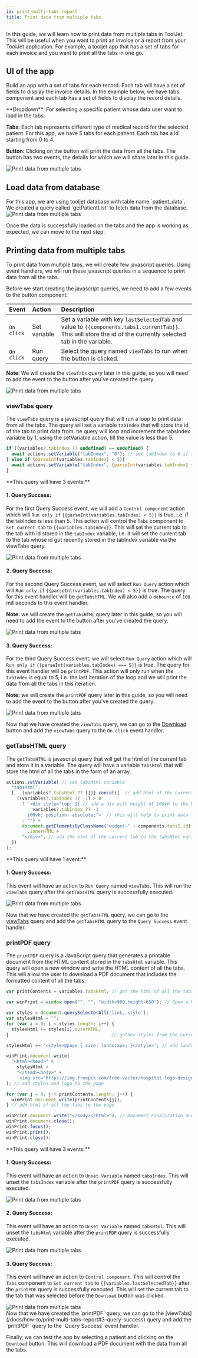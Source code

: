 ```yaml
---
id: print-multi-tabs-report
title: Print data from multiple tabs
---
```



In this guide, we will learn how to print data from multiple tabs in ToolJet. This will be useful when you want to print an invoice or a report from your ToolJet application. For example, a tooljet app that has a set of tabs for each invoice and you want to print all the tabs in one go.


## UI of the app

Build an app with a set of tabs for each record. Each tab will have a set of fields to display the invoice details. In the example below, we have tabs component and each tab has a set of fields to display the record details.

<div>
**Dropdown**: For selecting a specific patient whose data user want to load in the tabs. 

**Tabs**: Each tab represents different type of medical record for the selected patient. For this app, we have 5 tabs for each patient. Each tab has a id starting from 0 to 4.

**Button**: Clicking on the button will print the data from all the tabs. The button has two events, the details for which we will share later in this guide.

</div>

<div style={{textAlign: 'center'}}>
    <img style={{ border:'0', marginBottom:'15px', borderRadius:'5px', boxShadow: '0px 1px 3px rgba(0, 0, 0, 0.2)' }} className="screenshot-full" src="/img/how-to/print-multitabs/appui.png" alt="Print data from multiple tabs" />
</div>

## Load data from database

<div>
For this app, we are using tooljet database with table name `patient_data`. We created a query called `getPatientList` to fetch data from the database.

<div style={{textAlign: 'center'}}>
    <img style={{ border:'0', marginBottom:'15px', borderRadius:'5px', boxShadow: '0px 1px 3px rgba(0, 0, 0, 0.2)' }} className="screenshot-full" src="/img/how-to/print-multitabs/data.png" alt="Print data from multiple tabs" />
</div>

</div>

Once the data is successfully loaded on the tabs and the app is working as expected, we can move to the next step.

## Printing data from multiple tabs

To print data from multiple tabs, we will create few javascript queries. Using event handlers, we will run these javascript queries in a sequence to print data from all the tabs. 

<div>
Before we start creating the javascript queries, we need to add a few events to the button component:

| Event | Action | Description |
|:--- |:--- |:--- |
| `On click` | Set variable | Set a variable with key `lastSelectedTab` and value to `{{components.tabs1.currentTab}}`. This will store the id of the currently selected tab in the variable. |
| `On click` | Run query | Select the query named `viewTabs` to run when the button is clicked. |

**Note**: We will create the `viewTabs` query later in this guide, so you will need to add the event to the button after you've created the query.

<div style={{textAlign: 'center'}}>
    <img style={{ border:'0', marginBottom:'15px', borderRadius:'5px', boxShadow: '0px 1px 3px rgba(0, 0, 0, 0.2)' }} className="screenshot-full" src="/img/how-to/print-multitabs/buttonevents.png" alt="Print data from multiple tabs" />
</div>

</div>

### viewTabs query

The `viewTabs` query is a javascript query that will run a loop to print data from all the tabs. The query will set a variable `tabIndex` that will store the id of the tab to print data from. he query will loop and increment the tabsIndex variable by 1, using the setVariable action, till the value is less than 5.

```js title="viewTabs"
if ((variables?.tabIndex ?? undefined) == undefined) { 
  await actions.setVariable("tabIndex", "0"); // set tabIndex to 0 if it is not set
} else if (parseInt(variables.tabIndex) < 5){
  await actions.setVariable("tabIndex", (parseInt(variables.tabIndex) + 1).toString()); // increment tabIndex by 1
}
```

<div>
**This query will have 3 events:**

#### 1. Query Success:

For the first Query Success event, we will add a `Control component` action which will `Run only if` `{{parseInt(variables.tabIndex) < 5}}` is true, i.e. if the tabIndex is less than 5. This action will control the `Tabs` component to `Set current tab` to `{{variables.tabIndex}}`. This will set the current tab to the tab with id stored in the `tabIndex` variable, i.e. it will set the current tab to the tab whose id got recently stored in the tabIndex variable via the viewTabs query.

<div style={{textAlign: 'center'}}>
    <img style={{ border:'0', marginBottom:'15px', borderRadius:'5px', boxShadow: '0px 1px 3px rgba(0, 0, 0, 0.2)' }} className="screenshot-full" src="/img/how-to/print-multitabs/q1.png" alt="Print data from multiple tabs" />
</div>

</div>

<div>

#### 2. Query Success:

For the second Query Success event, we will select `Run Query` action which will `Run only if` `{{parseInt(variables.tabIndex) < 5}}` is true. The query for this event handler will be `getTabsHTML`. We will also add a `debounce` of `100` milliseconds to this event handler.

**Note:** we will create the `getTabsHTML` query later in this guide, so you will need to add the event to the button after you've created the query.

<div style={{textAlign: 'center'}}>
    <img style={{ border:'0', marginBottom:'15px', borderRadius:'5px', boxShadow: '0px 1px 3px rgba(0, 0, 0, 0.2)' }} className="screenshot-full" src="/img/how-to/print-multitabs/q2.png" alt="Print data from multiple tabs" />
</div>

</div>

<div>

#### 3. Query Success:

For the third Query Success event, we will select `Run Query` action which will `Run only if` `{{parseInt(variables.tabIndex) === 5}}` is true. The query for this event handler will be `printPDF`. This action will only run when the `tabIndex` is equal to 5, i.e. the last iteration of the loop and we will print the data from all the tabs in this iteration.

**Note:** we will create the `printPDF` query later in this guide, so you will need to add the event to the button after you've created the query.

<div style={{textAlign: 'center'}}>
    <img style={{ border:'0', marginBottom:'15px', borderRadius:'5px', boxShadow: '0px 1px 3px rgba(0, 0, 0, 0.2)' }} className="screenshot-full" src="/img/how-to/print-multitabs/q3.png" alt="Print data from multiple tabs" />
</div>

</div>

Now that we have created the `viewTabs` query, we can go to the [Download](/docs/how-to/print-multi-tabs-report#printing-data-from-multiple-tabs) button and add the `viewTabs` query to the `On click` event handler.

### getTabsHTML query

The `getTabsHTML` is javascript query that will get the html of the current tab and store it in a variable. The query will have a variable `tabsHtml` that will store the html of all the tabs in the form of an array.

```js title="getTabsHTML"
actions.setVariable( // set tabsHtml variable
  "tabsHtml", 
  [...(variables?.tabsHtml ?? [])].concat([  // add html of the current tab to the tabsHtml variable
    ((variables?.tabIndex ?? -1) > 0 
      ? `<div style="top: ${ // add a div with height of 100vh to the html of the current tab
          variables?.tabIndex ?? -1 
        }00vh; position: absolute;">` // this will help to print data from all the tabs in one go
      : "") + 
      document.getElementsByClassName("widget-" + components.tabs1.id)[0] // get the html of the current tab
        .innerHTML +
      "</div>", // add the html of the current tab to the tabsHtml variable
  ])
);
```

<div>
**This query will have 1 event:**

#### 1. Query Success:

This event will have an action to `Run Query` named `viewTabs`. This will run the `viewTabs` query after the `getTabsHTML` query is successfully executed.

<div style={{textAlign: 'center'}}>
    <img style={{ border:'0', marginBottom:'15px', borderRadius:'5px', boxShadow: '0px 1px 3px rgba(0, 0, 0, 0.2)' }} className="screenshot-full" src="/img/how-to/print-multitabs/gettabshtml.png" alt="Print data from multiple tabs" />
</div>

</div>

Now that we have created the `getTabsHTML` query, we can go to the [viewTabs](/docs/how-to/print-multi-tabs-report#2-query-success) query and add the `getTabsHTML` query to the `Query Success` event handler.

<div>

### printPDF query

The `printPDF` query is a JavaScript query that generates a printable document from the HTML content stored in the `tabsHtml` variable. This query will open a new window and write the HTML content of all the tabs. This will allow the user to download a PDF document that includes the formatted content of all the tabs.

```js title="printPDF"
var printContents = variables.tabsHtml; // get the html of all the tabs from the tabsHtml variable

var winPrint = window.open("", "", "width=900,height=650"); // Open a New Window for Printing

var styles = document.querySelectorAll('link, style');
var stylesHtml = "";
for (var i = 0; i < styles.length; i++) {
  stylesHtml += styles[i].outerHTML;
}                                       // gather styles from the current page

stylesHtml += '<style>@page { size: landscape; }</style>'; // add landscape orientation to the page

winPrint.document.write(
  "<html><head>" +
    stylesHtml +
    "</head><body>" +
  	`<img src="https://img.freepik.com/free-vector/hospital-logo-design-vector-medical-cross_53876-136743.jpg" class="zoom-image-wrap" style="object-fit: contain; width: 177.86px; height: 36px; position: absolute; top: 100px;">`
); // add styles and logo to the page

for (var j = 0; j < printContents.length; j++) {
  winPrint.document.write(printContents[j]);
} // add html of all the tabs to the page

winPrint.document.write("</body></html>"); // Document Finalization and Printing
winPrint.document.close();
winPrint.focus();
winPrint.print();
winPrint.close();
```

<div>
**This query will have 3 events:**

#### 1. Query Success:

This event will have an action to `Unset Variable` named `tabsIndex`. This will unset the `tabsIndex` variable after the `printPDF` query is successfully executed.

<div style={{textAlign: 'center'}}>
    <img style={{ border:'0', marginBottom:'15px', borderRadius:'5px', boxShadow: '0px 1px 3px rgba(0, 0, 0, 0.2)' }} className="screenshot-full" src="/img/how-to/print-multitabs/unsetvar1.png" alt="Print data from multiple tabs" />
</div>

</div>

<div>

#### 2. Query Success:

This event will have an action to `Unset Variable` named `tabsHtml`. This will unset the `tabsHtml` variable after the `printPDF` query is successfully executed.

<div style={{textAlign: 'center'}}>
    <img style={{ border:'0', marginBottom:'15px', borderRadius:'5px', boxShadow: '0px 1px 3px rgba(0, 0, 0, 0.2)' }} className="screenshot-full" src="/img/how-to/print-multitabs/unsetvar2.png" alt="Print data from multiple tabs" />
</div>

</div>

<div>

#### 3. Query Success:

This event will have an action to `Control component`. This will control the `Tabs` component to `Set current tab` to `{{variables.lastSelectedTab}}` after the `printPDF` query is successfully executed. This will set the current tab to the tab that was selected before the `Download` button was clicked.

<div style={{textAlign: 'center'}}>
    <img style={{ border:'0', marginBottom:'15px', borderRadius:'5px', boxShadow: '0px 1px 3px rgba(0, 0, 0, 0.2)' }} className="screenshot-full" src="/img/how-to/print-multitabs/controlcomp2.png" alt="Print data from multiple tabs" />
</div>

</div>

<div>
Now that we have created the `printPDF` query, we can go to the [viewTabs](/docs/how-to/print-multi-tabs-report#3-query-success) query and add the `printPDF` query to the `Query Success` event handler.

Finally, we can test the app by selecting a patient and clicking on the `Download` button. This will download a PDF document with the data from all the tabs.

</div>

</div>